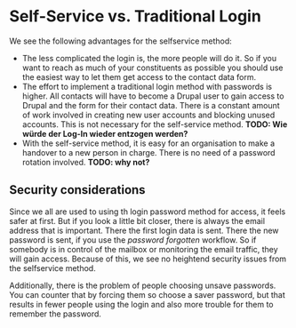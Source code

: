 # Self-Service vs. Traditional Login

We see the following advantages for the selfservice method:

- The less complicated the login is, the more people will do it. So if you want to reach as much of your constituents as possible you should use the easiest way to let them get access to the contact data form.
- The effort to implement a traditional login method with passwords is higher. All contacts will have to become a Drupal user to gain access to Drupal and the form for their contact data. There is a constant amount of work involved in creating new user accounts and blocking unused accounts. This is not necessary for the self-service method. **TODO: Wie würde der Log-In wieder entzogen werden?**
- With the self-service method, it is easy for an organisation to make a handover to a new person in charge. There is no need of a password rotation involved. **TODO: why not?**

## Security considerations

Since we all are used to using th login password method for access, it feels safer at first. But if you look a little bit closer, there is always the email address that is important. There the first login data is sent. There the new password is sent, if you use the *password forgotten* workflow. So if somebody is in control of the mailbox or monitoring the email traffic, they will gain access. Because of this, we see no heightend security issues from the selfservice method.

Additionally, there is the problem of people choosing unsave passwords. You can counter that by forcing them so choose a saver password, but that results in fewer people using the login and also more trouble for them to remember the password.